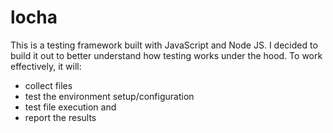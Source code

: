 # locha
 This is a testing framework built with JavaScript and Node JS. I decided to build it out to better understand how testing works under the hood. To work effectively, it will:
 - collect files
 - test the environment setup/configuration
 - test file execution and
 - report the results
